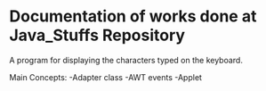 Documentation of works done at Java_Stuffs Repository
=====================================================

A program for displaying the characters typed on the keyboard.

Main Concepts:
 -Adapter class
 -AWT events
 -Applet


